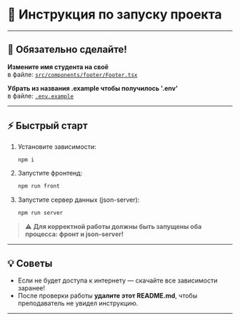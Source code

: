# 🚀 Инструкция по запуску проекта

---

## 📝 Обязательно сделайте!

**Измените имя студента на своё**  
в файле: [`src/components/footer/Footer.tsx`](src/components/footer/Footer.tsx)

**Убрать из названия .example чтобы получилось '.env'**  
в файле: [`.env.example`](.env.example)

---

## ⚡ Быстрый старт

1. Установите зависимости:
   ```bash
   npm i
   ```

2. Запустите фронтенд:
   ```bash
   npm run front
   ```

3. Запустите сервер данных (json-server):
   ```bash
   npm run server
   ```

> ⚠️ **Для корректной работы должны быть запущены оба процесса: фронт и json-server!**

---

## 💡 Советы

- Если не будет доступа к интернету — скачайте все зависимости заранее!
- После проверки работы **удалите этот README.md**, чтобы преподаватель не увидел инструкцию.

---